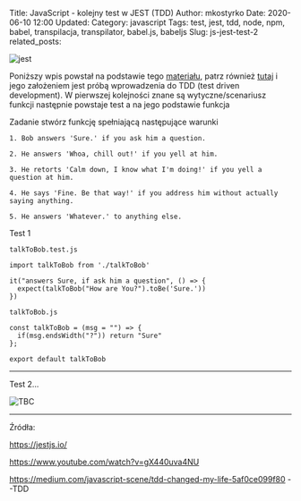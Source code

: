 Title: JavaScript - kolejny test w JEST (TDD)
Author: mkostyrko
Date: 2020-06-10 12:00
Updated:
Category: javascript
Tags: test, jest, tdd, node, npm, babel, transpilacja, transpilator, babel.js, babeljs
Slug: js-jest-test-2
related_posts:

![jest](https://tamalweb.com/wp-content/uploads/2019/07/jest_js-700x394.png)

Poniższy wpis powstał na podstawie tego [materiału](https://www.youtube.com/watch?v=gX440uva4NU), patrz również [tutaj](https://exercism.io/my/solutions/ca7b90c2164a49e5aed19f12518ac333) i jego założeniem jest próbą wprowadzenia do TDD (test driven development). W pierwszej kolejności znane są wytyczne/scenariusz funkcji następnie powstaje test a na jego podstawie funkcja

Zadanie stwórz funkcję spełniającą następujące warunki


    1. Bob answers 'Sure.' if you ask him a question.

    2. He answers 'Whoa, chill out!' if you yell at him.

    3. He retorts 'Calm down, I know what I'm doing!' if you yell a question at him.

    4. He says 'Fine. Be that way!' if you address him without actually saying anything.
    
    5. He answers 'Whatever.' to anything else.


Test 1

`talkToBob.test.js`

    import talkToBob from './talkToBob'

    it("answers Sure, if ask him a question", () => {
      expect(talkToBob("How are You?").toBe('Sure.'))
    })

`talkToBob.js`

    const talkToBob = (msg = "") => {
      if(msg.endsWidth("?")) return "Sure"
    };

    export default talkToBob

----

Test 2...

![TBC](https://steveworkingthroughtheword.files.wordpress.com/2016/03/tobecontinued.jpg)



---

Źródła:

https://jestjs.io/


https://www.youtube.com/watch?v=gX440uva4NU

https://medium.com/javascript-scene/tdd-changed-my-life-5af0ce099f80 --TDD
